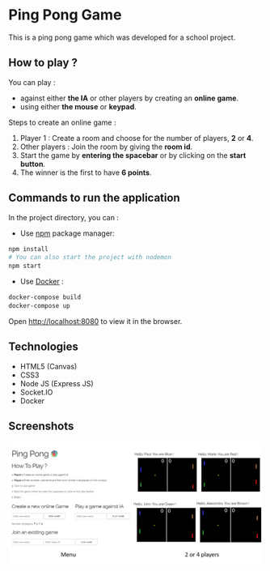 # Ping Pong Game

This is a ping pong game which was developed for a school project.

## How to play ?

You can play :
* against either __the IA__ or other players by creating an __online game__.
* using either __the mouse__ or __keypad__.

Steps to create an online game :

1. Player 1 : Create a room and choose for the number of players, __2__ or __4__.
2. Other players : Join the room by giving the __room id__.
3. Start the game by __entering the spacebar__ or by clicking on the __start button__.
4. The winner is the first to have __6 points__.

## Commands to run the application

In the project directory, you can :

* Use [npm](https://nodejs.org/en/download/) package manager:

```bash
npm install
# You can also start the project with nodemon
npm start
```

* Use [Docker](https://docs.docker.com/docker-for-windows/install/) :

```bash
docker-compose build
docker-compose up
```

Open [http://localhost:8080](http://localhost:8080) to view it in the browser.

## Technologies

* HTML5 (Canvas)
* CSS3
* Node JS (Express JS)
* Socket.IO
* Docker

## Screenshots

![gamepage](./images/documentation.png)
